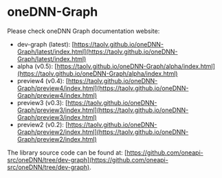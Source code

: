 # oneDNN-Graph

Please check oneDNN Graph documentation website:

- dev-graph (latest): [https://taolv.github.io/oneDNN-Graph/latest/index.html](https://taolv.github.io/oneDNN-Graph/latest/index.html)
- alpha (v0.5): [https://taolv.github.io/oneDNN-Graph/alpha/index.html](https://taolv.github.io/oneDNN-Graph/alpha/index.html)
- preview4 (v0.4): [https://taolv.github.io/oneDNN-Graph/preview4/index.html](https://taolv.github.io/oneDNN-Graph/preview4/index.html)
- preview3 (v0.3): [https://taolv.github.io/oneDNN-Graph/preview3/index.html](https://taolv.github.io/oneDNN-Graph/preview3/index.html)
- preview2 (v0.2): [https://taolv.github.io/oneDNN-Graph/preview2/index.html](https://taolv.github.io/oneDNN-Graph/preview2/index.html)

The library source code can be found at: [https://github.com/oneapi-src/oneDNN/tree/dev-graph](https://github.com/oneapi-src/oneDNN/tree/dev-graph).
